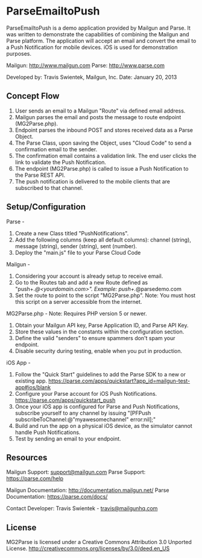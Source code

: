 ParseEmailtoPush
===========
ParseEmailtoPush is a demo application provided by Mailgun and Parse. It was written to demonstrate the capabilities of combining the Mailgun and Parse platform. The application will accept an email and convert the email to a Push Notification for mobile devices. iOS is used for demonstration purposes.

Mailgun: http://www.mailgun.com
Parse: http://www.parse.com

Developed by: Travis Swientek, Mailgun, Inc.
Date: January 20, 2013


Concept Flow
--------

1. User sends an email to a Mailgun "Route" via defined email address.
2. Mailgun parses the email and posts the message to route endpoint (MG2Parse.php). 
3. Endpoint parses the inbound POST and stores received data as a Parse Object.
4. The Parse Class, upon saving the Object, uses "Cloud Code" to send a confirmation email to the sender. 
5. The confirmation email contains a validation link. The end user clicks the link to validate the Push Notification. 
6. The endpoint (MG2Parse.php) is called to issue a Push Notification to the Parse REST API.
7. The push notification is delivered to the mobile clients that are subscribed to that channel.

Setup/Configuration
--------

Parse - 
1. Create a new Class titled "PushNotifications". 
2. Add the following columns (keep all default columns): channel (string), message (string), sender (string), sent (number). 
3. Deploy the "main.js" file to your Parse Cloud Code

Mailgun - 
1. Considering your account is already setup to receive email. 
2. Go to the Routes tab and add a new Route defined as "push+.*@<yourdomain.com>". Example: push+.*@parsedemo.com
3. Set the route to point to the script "MG2Parse.php". Note: You must host this script on a server accessible from the internet. 

MG2Parse.php - 
Note: Requires PHP version 5 or newer.
1. Obtain your Mailgun API key, Parse Application ID, and Parse API Key.
2. Store these values in the constants within the configuration section. 
3. Define the valid "senders" to ensure spammers don't spam your endpoint. 
4. Disable security during testing, enable when you put in production. 

iOS App - 
1. Follow the "Quick Start" guidelines to add the Parse SDK to a new or existing app. https://parse.com/apps/quickstart?app_id=mailgun-test-app#ios/blank
2. Configure your Parse account for iOS Push Notifications. https://parse.com/apps/quickstart_push
3. Once your iOS app is configured for Parse and Push Notifications, subscribe yourself to any channel by issuing "[PFPush subscribeToChannel:@"myawesomechannel" error:nil];"
4. Build and run the app on a physical iOS device, as the simulator cannot handle Push Notifications. 
5. Test by sending an email to your endpoint. 

Resources
-------
Mailgun Support: support@mailgun.com
Parse Support: https://parse.com/help

Mailgun Documentation: http://documentation.mailgun.net/
Parse Documentation: https://parse.com/docs/

Contact Developer: Travis Swientek - travis@mailgunhq.com

License
-------
MG2Parse is licensed under a Creative Commons Attribution 3.0 Unported License.
http://creativecommons.org/licenses/by/3.0/deed.en_US




